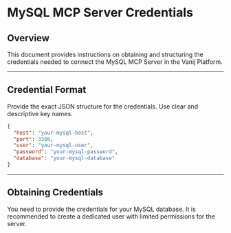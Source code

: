 # MySQL MCP Server Credentials

## Overview
This document provides instructions on obtaining and structuring the credentials needed to connect the MySQL MCP Server in the Vanij Platform.

---

## Credential Format
Provide the exact JSON structure for the credentials. Use clear and descriptive key names.

```json
{
  "host": "your-mysql-host",
  "port": 3306,
  "user": "your-mysql-user",
  "password": "your-mysql-password",
  "database": "your-mysql-database"
}
```

---

## Obtaining Credentials
You need to provide the credentials for your MySQL database. It is recommended to create a dedicated user with limited permissions for the server.

